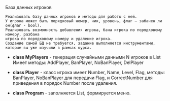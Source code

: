 ﻿База данных игроков

    Реализовать базу данных игроков и методы для работы с ней.
    У игрока может быть порядковый номер, ник, уровень, флаг – забанен ли он(флаг - bool).
    Реализовать возможность добавления игрока, бана игрока по порядковому номеру, разбана
    игрока по порядковому номеру и удаление игрока.
    Создание самой БД не требуется, задание выполняется инструментами,
    которые вы уже изучили в рамках курса.

* **class MyPlayers** - генерация случайными данными N игроков в List<Player>
Имеет методы: AddPlayer, BanPlayer, NoBanPlayer, DelPlayer

* **class Player** - класс игрока имеет Number, Name, Level, Flag, методы: 
BanPlayer, NoBanPlayer для передачи Flag, и CorrectNumber для приведения
в порядок Number после удаления.

* **class Program** - заполняется List<Player>, формируется меню.

